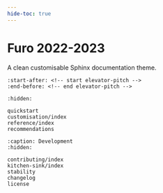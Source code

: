 ```yaml
---
hide-toc: true
---
```


# Furo 2022-2023

A clean customisable Sphinx documentation theme.

```{include} ../../../README.md
:start-after: <!-- start elevator-pitch -->
:end-before: <!-- end elevator-pitch -->
```

```{toctree}
:hidden:

quickstart
customisation/index
reference/index
recommendations
```

```{toctree}
:caption: Development
:hidden:

contributing/index
kitchen-sink/index
stability
changelog
license
```
